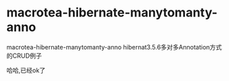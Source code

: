 macrotea-hibernate-manytomanty-anno
===================================

macrotea-hibernate-manytomanty-anno hibernat3.5.6多对多Annotation方式的CRUD例子

哈哈,已经ok了
